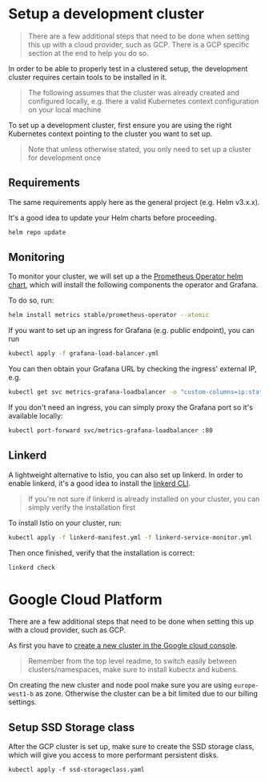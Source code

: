 # Setup a development cluster

> There are a few additional steps that need to be done when setting this up with a cloud provider, such as GCP.
> There is a GCP specific section at the end to help you do so.

In order to be able to properly test in a clustered setup, the development cluster requires
certain tools to be installed in it.

> The following assumes that the cluster was already created and configured locally, e.g. there
> a valid Kubernetes context configuration on your local machine

To set up a development cluster, first ensure you are using the right Kubernetes context pointing to
the cluster you want to set up.

> Note that unless otherwise stated, you only need to set up a cluster for development once

## Requirements

The same requirements apply here as the general project (e.g. Helm v3.x.x).

It's a good idea to update your Helm charts before proceeding.

```sh
helm repo update
```

## Monitoring

To monitor your cluster, we will set up a the [Prometheus Operator helm chart](https://github.com/helm/charts/tree/master/stable/prometheus-operator),
which will install the following components the operator and Grafana.

To do so, run:

```sh
helm install metrics stable/prometheus-operator --atomic
```

If you want to set up an ingress for Grafana (e.g. public endpoint), you can run

```sh
kubectl apply -f grafana-load-balancer.yml
```

You can then obtain your Grafana URL by checking the ingress' external IP, e.g.

```sh
kubectl get svc metrics-grafana-loadbalancer -o "custom-columns=ip:status.loadBalancer.ingress[0].ip"
```

If you don't need an ingress, you can simply proxy the Grafana port so it's available locally:

```sh
kubectl port-forward svc/metrics-grafana-loadbalancer :80
```

## Linkerd

A lightweight alternative to Istio, you can also set up linkerd. In order to enable linkerd, it's a good idea to install the [linkerd CLI](https://linkerd.io/2/getting-started/#step-1-install-the-cli).

> If you're not sure if linkerd is already installed on your cluster, you can simply verify the installation first

To install Istio on your cluster, run:

```sh
kubectl apply -f linkerd-manifest.yml -f linkerd-service-monitor.yml
```

Then once finished, verify that the installation is correct:

```sh
linkerd check
```

# Google Cloud Platform

There are a few additional steps that need to be done when setting this up with a cloud provider, such as GCP.

As first you have to [create a new cluster in the Google cloud console](https://cloud.google.com/kubernetes-engine/docs/how-to/creating-a-cluster?hl=de). 

> Remember from the top level readme, to switch easily between clusters/namespaces, make sure to install kubectx and kubens.

On creating the new cluster and node pool make sure you are using `europe-west1-b` as zone. Otherwise the cluster can be a bit limited due to our billing settings.

## Setup SSD Storage class

After the GCP cluster is set up, make sure to create the SSD storage class, which will give you access to more performant persistent disks.

```
kubectl apply -f ssd-storageclass.yaml
```
